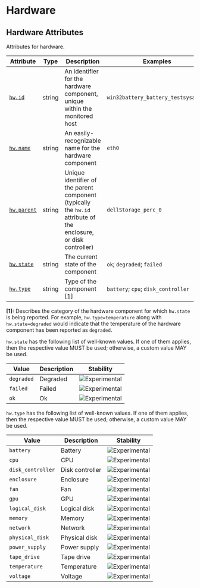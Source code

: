 <!--- Hugo front matter used to generate the website version of this page:
--->

<!-- NOTE: THIS FILE IS AUTOGENERATED. DO NOT EDIT BY HAND. -->
<!-- see templates/registry/markdown/attribute_namespace.md.j2 -->

# Hardware

## Hardware Attributes

Attributes for hardware.

| Attribute | Type | Description | Examples | Stability |
|---|---|---|---|---|
| <a id="hw-id" href="#hw-id">`hw.id`</a> | string | An identifier for the hardware component, unique within the monitored host | `win32battery_battery_testsysa33_1` | ![Experimental](https://img.shields.io/badge/-experimental-blue) |
| <a id="hw-name" href="#hw-name">`hw.name`</a> | string | An easily-recognizable name for the hardware component | `eth0` | ![Experimental](https://img.shields.io/badge/-experimental-blue) |
| <a id="hw-parent" href="#hw-parent">`hw.parent`</a> | string | Unique identifier of the parent component (typically the `hw.id` attribute of the enclosure, or disk controller) | `dellStorage_perc_0` | ![Experimental](https://img.shields.io/badge/-experimental-blue) |
| <a id="hw-state" href="#hw-state">`hw.state`</a> | string | The current state of the component | `ok`; `degraded`; `failed` | ![Experimental](https://img.shields.io/badge/-experimental-blue) |
| <a id="hw-type" href="#hw-type">`hw.type`</a> | string | Type of the component [1] | `battery`; `cpu`; `disk_controller` | ![Experimental](https://img.shields.io/badge/-experimental-blue) |

**[1]:** Describes the category of the hardware component for which `hw.state` is being reported. For example, `hw.type=temperature` along with `hw.state=degraded` would indicate that the temperature of the hardware component has been reported as `degraded`.

`hw.state` has the following list of well-known values. If one of them applies, then the respective value MUST be used; otherwise, a custom value MAY be used.

| Value  | Description | Stability |
|---|---|---|
| `degraded` | Degraded | ![Experimental](https://img.shields.io/badge/-experimental-blue) |
| `failed` | Failed | ![Experimental](https://img.shields.io/badge/-experimental-blue) |
| `ok` | Ok | ![Experimental](https://img.shields.io/badge/-experimental-blue) |

`hw.type` has the following list of well-known values. If one of them applies, then the respective value MUST be used; otherwise, a custom value MAY be used.

| Value  | Description | Stability |
|---|---|---|
| `battery` | Battery | ![Experimental](https://img.shields.io/badge/-experimental-blue) |
| `cpu` | CPU | ![Experimental](https://img.shields.io/badge/-experimental-blue) |
| `disk_controller` | Disk controller | ![Experimental](https://img.shields.io/badge/-experimental-blue) |
| `enclosure` | Enclosure | ![Experimental](https://img.shields.io/badge/-experimental-blue) |
| `fan` | Fan | ![Experimental](https://img.shields.io/badge/-experimental-blue) |
| `gpu` | GPU | ![Experimental](https://img.shields.io/badge/-experimental-blue) |
| `logical_disk` | Logical disk | ![Experimental](https://img.shields.io/badge/-experimental-blue) |
| `memory` | Memory | ![Experimental](https://img.shields.io/badge/-experimental-blue) |
| `network` | Network | ![Experimental](https://img.shields.io/badge/-experimental-blue) |
| `physical_disk` | Physical disk | ![Experimental](https://img.shields.io/badge/-experimental-blue) |
| `power_supply` | Power supply | ![Experimental](https://img.shields.io/badge/-experimental-blue) |
| `tape_drive` | Tape drive | ![Experimental](https://img.shields.io/badge/-experimental-blue) |
| `temperature` | Temperature | ![Experimental](https://img.shields.io/badge/-experimental-blue) |
| `voltage` | Voltage | ![Experimental](https://img.shields.io/badge/-experimental-blue) |
